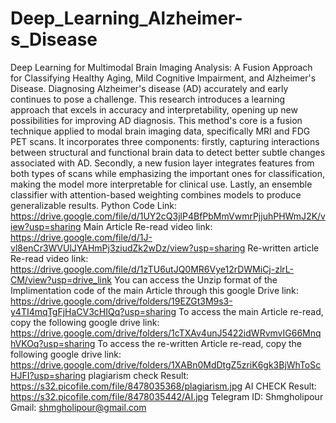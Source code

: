 # Deep_Learning_Alzheimer-s_Disease
Deep Learning for Multimodal Brain Imaging Analysis: A Fusion Approach for Classifying Healthy Aging, Mild Cognitive Impairment, and Alzheimer's Disease.
Diagnosing Alzheimer's disease (AD) accurately and early continues to pose a challenge. This research introduces a learning approach that excels in accuracy and interpretability, opening up new possibilities for improving AD diagnosis. This method's core is a fusion technique applied to modal brain imaging data, specifically MRI and FDG PET scans. It incorporates three components: firstly, capturing interactions between structural and functional brain data to detect better subtle changes associated with AD. Secondly, a new fusion layer integrates features from both types of scans while emphasizing the important ones for classification, making the model more interpretable for clinical use. Lastly, an ensemble classifier with attention-based weighting combines models to produce generalizable results.
Python Code Link:
https://drive.google.com/file/d/1UY2cQ3jlP4BfPbMmVwmrPjjuhPHWmJ2K/view?usp=sharing
Main Article Re-read video link:
https://drive.google.com/file/d/1J-vl8enCr3WVUlJYAHmPj3ziudZk2wDz/view?usp=sharing
Re-written article Re-read video link:
https://drive.google.com/file/d/1zTU6utJQ0MR6Vye12rDWMiCj-zlrL-CM/view?usp=drive_link
You can access the Unzip format of the Implimentation code of the main Article through this google Drive link:
https://drive.google.com/drive/folders/19EZGt3M9s3-y4TI4mqTgFjHaCV3cHIQq?usp=sharing
To access the main Article re-read, copy the following google drive link:
https://drive.google.com/drive/folders/1cTXAv4unJ5422idWRvmvIG66MnqhVKOq?usp=sharing
To access the re-written Article re-read, copy the following google drive link:
https://drive.google.com/drive/folders/1XABn0MdDtgZ5zriK6gk3BjWhToScHJFI?usp=sharing
plagiarism check Result: https://s32.picofile.com/file/8478035368/plagiarism.jpg
AI CHECK Result: https://s32.picofile.com/file/8478035442/AI.jpg
Telegram ID: Shmgholipour
Gmail: shmgholipour@gmail.com
